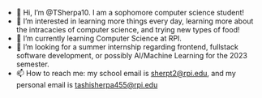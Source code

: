 - 👋 Hi, I’m @TSherpa10. I am a sophomore computer science student!
- 👀 I’m interested in learning more things every day, learning more about the intracacies of computer science, and trying new types of food!
- 🌱 I’m currently learning Computer Science at RPI.
- 💞️ I’m looking for a summer internship regarding frontend, fullstack software development, or possibly AI/Machine Learning for the 2023 semester.
- 📫 How to reach me: my school email is sherpt2@rpi.edu, and my personal email is tashisherpa455@rpi.edu

<!---
TSherpa10/TSherpa10 is a ✨ special ✨ repository because its `README.md` (this file) appears on your GitHub profile.
You can click the Preview link to take a look at your changes.
--->
